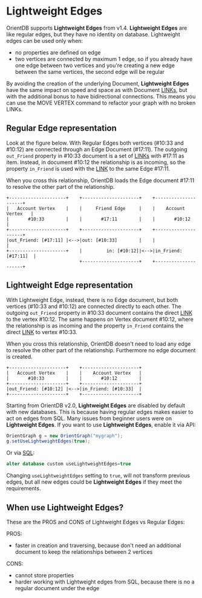 # Lightweight Edges

OrientDB supports **Lightweight Edges** from v1.4. **Lightweight Edges** are like regular edges, but they have no identity on database. Lightweight edges can be used only when:
- no properties are defined on edge
- two vertices are connected by maximum 1 edge, so if you already have one edge between two vertices and you're creating a new edge between the same vertices, the second edge will be regular

By avoiding the creation of the underlying Document, **Lightweight Edges** have the same impact on speed and space as with Document [LINKs](Concepts.md#relationships), but with the additional bonus to have bidirectional connections. This means you can use the MOVE VERTEX command to refactor your graph with no broken LINKs.

## Regular Edge representation
Look at the figure below. With Regular Edges both vertices (#10:33 and #10:12) are connected through an Edge Document (#17:11). The outgoing `out_Friend` property in #10:33 document is a set of [LINKs](Concepts.md#relationships) with #17:11 as item. Instead, in document #10:12 the relationship is as incoming, so the property `in_Friend` is used with the [LINK](Concepts.md#relationships) to the same Edge #17:11.

When you cross this relationship, OrientDB loads the Edge document #17:11 to resolve the other part of the relationship.

```
+---------------------+    +---------------------+    +---------------------+  
|   Account Vertex    |    |     Friend Edge     |    |    Account Vertex   |
|       #10:33        |    |       #17:11        |    |       #10:12        |
+---------------------+    +---------------------+    +---------------------+
|out_Friend: [#17:11] |<-->|out: [#10:33]        |    |                     |
+---------------------+    |         in: [#10:12]|<-->|in_Friend: [#17:11]  |
                           +---------------------+    +---------------------+
```

## Lightweight Edge representation
With Lightweight Edge, instead, there is no Edge document, but both vertices (#10:33 and #10:12) are connected directly to each other. The outgoing `out_Friend` property in #10:33 document contains the direct [LINK](Concepts.md#relationships) to the vertex #10:12. The same happens on Vertex document #10:12, where the relationship is as incoming and the property `in_Friend` contains the direct [LINK](Concepts.md#relationships) to vertex #10:33.

When you cross this relationship, OrientDB doesn't need to load any edge to resolve the other part of the relationship. Furthermore no edge document is created.
```
+---------------------+    +---------------------+
|   Account Vertex    |    |    Account Vertex   |
|       #10:33        |    |       #10:12        |
+---------------------+    +---------------------+
|out_Friend: [#10:12] |<-->|in_Friend: [#10:33]  |
+---------------------+    +---------------------+
```

Starting from OrientDB v2.0, **Lightweight Edges** are disabled by default with new databases. This is because having regular edges makes easier to act on edges from SQL. Many issues from beginner users were on **Lightweight Edges**. If you want to use **Lightweight Edges**, enable it via API:

```java
OrientGraph g = new OrientGraph("mygraph");
g.setUseLightweightEdges(true);
```

Or via [SQL](SQL-Alter-Database):

```sql
alter database custom useLightweightEdges=true
```

Changing `useLightweightEdges` setting to `true`, will not transform previous edges, but all new edges could be **Lightweight Edges** if they meet the requirements.

## When use Lightweight Edges?

These are the PROS and CONS of Lightweight Edges vs Regular Edges:

PROS:
- faster in creation and traversing, because don't need an additional document to keep the relationships between 2 vertices

CONS:
- cannot store properties
- harder working with Lightweight edges from SQL, because there is no a regular document under the edge

